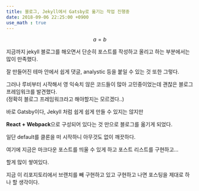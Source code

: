 ```yaml
---
title: 블로그, Jekyll에서 Gatsby로 옮기는 작업 진행중
date: 2018-09-06 22:25:00 +0900
use_math : true
---
```


$$a=b$$

지금까지 jekyll 블로그를 해오면서 단순히 포스트를 작성하고 올리고 하는 부분에서는 많이 만족했다.

잘 만들어진 테마 안에서 쉽게 댓글, analystic 등을 붙일 수 있는 것 또한 그렇다.

그러나 루비부터 시작해서 영 익숙치 않은 코드들이 많아 고민중이었는데 괜찮은 블로그 프레임워크를 발견했다.  
(정확히 블로그 프레임워크라고 해야할지는 모르겠다..)

바로 Gatsby이다, Jekyll 처럼 쉽게 쉽게 만들 수 있지는 않지만

**React + Webpack**으로 구성되어 있다는 것 만으로 블로그를 옮기게 되었다.

일단 default를 클론을 떠 시작하니 아무것도 없이 깨끗하다.

여기에 지금은 마크다운 포스트를 띄울 수 있게 하고 포스트 리스트를 구현하고...

할게 많이 쌓여있다.

지금 이 리포지토리에서 브랜치를 빼 구현하고 있고 구현하고 나면 포스팅을 제대로 하나 할 생각이다.
